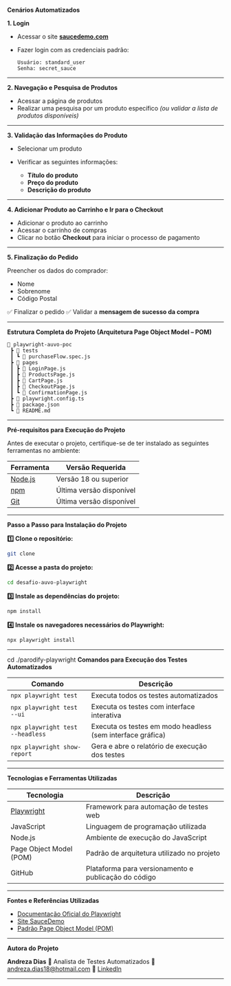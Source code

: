 **Cenários Automatizados**

**1. Login**

* Acessar o site [**saucedemo.com**](https://www.saucedemo.com/)
* Fazer login com as credenciais padrão:

  ```
  Usuário: standard_user
  Senha: secret_sauce
  ```

---

**2. Navegação e Pesquisa de Produtos**

* Acessar a página de produtos
* Realizar uma pesquisa por um produto específico *(ou validar a lista de produtos disponíveis)*

---

**3. Validação das Informações do Produto**

* Selecionar um produto
* Verificar as seguintes informações:

  *  **Título do produto**
  *  **Preço do produto**
  *  **Descrição do produto**

---

**4. Adicionar Produto ao Carrinho e Ir para o Checkout**

* Adicionar o produto ao carrinho
*  Acessar o carrinho de compras
* Clicar no botão **Checkout** para iniciar o processo de pagamento

---

**5. Finalização do Pedido**

Preencher os dados do comprador:

* Nome
* Sobrenome
* Código Postal

✅ Finalizar o pedido
✅ Validar a **mensagem de sucesso da compra**

---

**Estrutura Completa do Projeto (Arquitetura Page Object Model – POM)**

```
📂 playwright-auvo-poc
 ┣ 📂 tests
 ┃ ┗ 📜 purchaseFlow.spec.js
 ┣ 📂 pages
 ┃ ┣ 📜 LoginPage.js
 ┃ ┣ 📜 ProductsPage.js
 ┃ ┣ 📜 CartPage.js
 ┃ ┣ 📜 CheckoutPage.js
 ┃ ┗ 📜 ConfirmationPage.js
 ┣ 📜 playwright.config.ts
 ┣ 📜 package.json
 ┗ 📜 README.md
```

---

**Pré-requisitos para Execução do Projeto**

Antes de executar o projeto, certifique-se de ter instalado as seguintes ferramentas no ambiente:

| Ferramenta                     | Versão Requerida         |
| ------------------------------ | ------------------------ |
| [Node.js](https://nodejs.org/) | Versão 18 ou superior    |
| [npm](https://www.npmjs.com/)  | Última versão disponível |
| [Git](https://git-scm.com/)    | Última versão disponível |

---

**Passo a Passo para Instalação do Projeto**

**1️⃣ Clone o repositório:**

```bash
git clone
```

**2️⃣ Acesse a pasta do projeto:**

```bash
cd desafio-auvo-playwright
```

**3️⃣ Instale as dependências do projeto:**

```bash
npm install
```

**4️⃣ Instale os navegadores necessários do Playwright:**

```bash
npx playwright install
```

---
 cd ./parodify-playwright
**Comandos para Execução dos Testes Automatizados**

| Comando                          | Descrição                                                  |
| -------------------------------- | ---------------------------------------------------------- |
| `npx playwright test`            | Executa todos os testes automatizados                      |
| `npx playwright test --ui`       | Executa os testes com interface interativa                 |
| `npx playwright test --headless` | Executa os testes em modo headless (sem interface gráfica) |
| `npx playwright show-report`     | Gera e abre o relatório de execução dos testes             |

---


**Tecnologias e Ferramentas Utilizadas**

| Tecnologia                            | Descrição                                            |
| ------------------------------------- | ---------------------------------------------------- |
| [Playwright](https://playwright.dev/) | Framework para automação de testes web               |
| JavaScript                            | Linguagem de programação utilizada                   |
| Node.js                               | Ambiente de execução do JavaScript                   |
| Page Object Model (POM)               | Padrão de arquitetura utilizado no projeto           |
| GitHub                                | Plataforma para versionamento e publicação do código |

---

**Fontes e Referências Utilizadas**

* [Documentação Oficial do Playwright](https://playwright.dev/docs/intro)
* [Site SauceDemo](https://www.saucedemo.com/)
* [Padrão Page Object Model (POM)](https://martinfowler.com/bliki/PageObject.html)

---

**Autora do Projeto**

**Andreza Dias**
💼 Analista de Testes Automatizados
📧 andreza.dias18@hotmail.com
🔗 [LinkedIn](https://www.linkedin.com/in/andreza-dias-3186a3146/)

---

